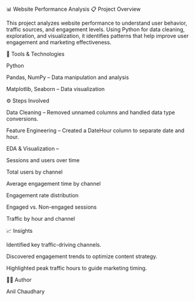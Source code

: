 📊 Website Performance Analysis
📋 Project Overview

This project analyzes website performance to understand user behavior, traffic sources, and engagement levels. Using Python for data cleaning, exploration, and visualization, it identifies patterns that help improve user engagement and marketing effectiveness.

🧰 Tools & Technologies

Python

Pandas, NumPy – Data manipulation and analysis

Matplotlib, Seaborn – Data visualization

⚙️ Steps Involved

Data Cleaning – Removed unnamed columns and handled data type conversions.

Feature Engineering – Created a DateHour column to separate date and hour.

EDA & Visualization –

Sessions and users over time

Total users by channel

Average engagement time by channel

Engagement rate distribution

Engaged vs. Non-engaged sessions

Traffic by hour and channel

📈 Insights

Identified key traffic-driving channels.

Discovered engagement trends to optimize content strategy.

Highlighted peak traffic hours to guide marketing timing.

🧑‍💻 Author

Anil Chaudhary

